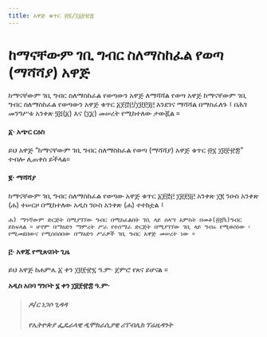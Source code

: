 ```yaml
---
title: አዋጅ ቁጥር ፴፮/፲፱፻፹፰
---
```


# ከማናቸውም ገቢ ግብር ስለማስከፈል የወጣ (ማሻሻያ) አዋጅ

ከማናቸውም ገቢ ግብር ስለማስከፈል የወጣውን አዋጅ ለማሻሻል የወጣ አዋጅ ከማናቸውም ገቢ ግብር ስለማስከፈል የወጣውን አዋጅ ቁጥር ፩፻፸፫/፲፱፻፶፫ እንደገና ማሻሻል በማስፈለጉ ፤
በሕገ መንግሥቱ አንቀጽ ፶፭(፩) እና (፲፩) መሠረት የሚከተለው ታውጇል ።

#### ፩· አጭር ርዕስ

ይህ አዋጅ “ከማናቸውም ገቢ ግብር ስለማስከፈል የወጣ (ማሻሻያ) አዋጅ ቁጥር ፴፮ ፲፱፻፹፰” ተብሎ ሊጠቀስ ይችላል።

#### ፪· ማሻሻያ

ከማናቸውም ገቢ ግብር ስለማስከፈል የወጣው አዋጅ ቁጥር ፩፻፸፫ ፲፱፻፶፫ አንቀጽ ፲፪ ንዑስ አንቀጽ (ሐ) ተሠርዞ በሚከተለው አዲስ ንዑስ አንቀጽ (ሐ) ተተክቷል ፤

    ሐ) ማንኛውም ድርጅት በሚያገኘው ግብር በሚከፈልበት ገቢ ላይ ሰላሣ አምስት በመቶ(፴፭%)ግብር ይከፍላል ። ሆኖም በማዕድን ማምረት ሥራ የተሰማራ ድርጅት በሚያገኘው ገቢ ላይ ግብሩ የሚወሰነው ፡ የሚመደበውና የሚሰበሰበው በማዕድን ሥራዎች ገቢ ግብር አዋጅ መሠረት ነው ።

#### ፫· አዋጁ የሚጸናበት ጊዜ

ይህ አዋጅ ከሐምሌ ፩ ቀን ፲፱፻፹፯ ዓ.ም· ጀምሮ የጸና ይሆናል ።

**አዲስ አበባ ግንቦት ፮ ቀን ፲፱፻፹፰ ዓ.ም·**

> ##### ዶ/ር ነጋሶ ጊዳዳ
>
> ##### የኢትዮጵያ ፌዴራላዊ ዲሞክራሲያዊ ሪፐብሊክ ፕሬዚዳንት